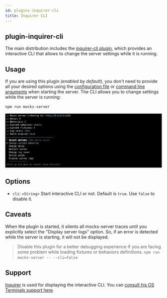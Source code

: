 ```yaml
---
id: plugins-inquirer-cli
title: Inquirer CLI
---
```


## plugin-inquirer-cli

The main distribution includes the [inquirer-cli plugin](https://www.npmjs.com/package/@mocks-server/plugin-inquirer-cli), which provides an interactive CLI that allows to change the server settings while it is running.

## Usage

If you are using this plugin _(enabled by default)_, you don't need to provide all your desired options using the [configuration file](configuration-file.md) or [command line arguments](configuration-command-line-arguments.md) when starting the server. The CLI allows you to change settings while the server is running:

```bash
npm run mocks-server
```

![Interactive CLI](assets/cli_animation.gif)

## Options

* `cli`: `<String>` Start interactive CLI or not. Default is `true`. Use `false` to disable it.

## Caveats

When the plugin is started, it silents all mocks-server traces until you explicitly select the "Display server logs" option. So, if an error is detected while the server is starting, it will not be displayed. 

> Disable this plugin for a better debugging experience if you are facing some problem while loading fixtures or behaviors definitions. `npm run mocks-server -- --cli=false`

## Support

[Inquirer][inquirer-url] is used for displaying the interactive CLI. You can [consult his OS Terminals support here][inquirer-support].

[inquirer-url]: https://www.npmjs.com/package/inquirer
[inquirer-support]: https://www.npmjs.com/package/inquirer#support-os-terminals
